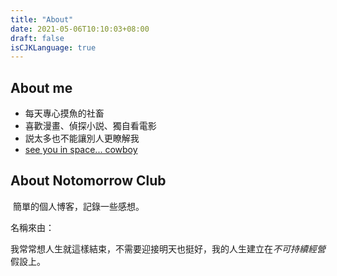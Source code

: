 ```yaml
---
title: "About"
date: 2021-05-06T10:10:03+08:00
draft: false
isCJKLanguage: true
---
```

## About me

* 每天專心摸魚的社畜
* 喜歡漫畫、偵探小説、獨自看電影
* 説太多也不能讓別人更瞭解我
* [see you in space... cowboy](https://ooorange.notion.site/See-you-in-space-cowboy-2690dbeba01a42899c3617526fafa69c)

## About Notomorrow Club

​	簡單的個人博客，記錄一些感想。

名稱來由：

​	我常常想人生就這樣結束，不需要迎接明天也挺好，我的人生建立在*不可持續經營*假設上。

